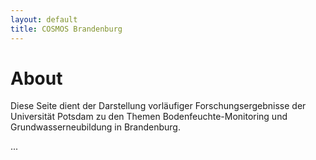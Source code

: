 ```yaml
---
layout: default
title: COSMOS Brandenburg 
---
```


# About
Diese Seite dient der Darstellung vorläufiger Forschungsergebnisse der Universität Potsdam zu den Themen Bodenfeuchte-Monitoring und Grundwasserneubildung in Brandenburg.

...
